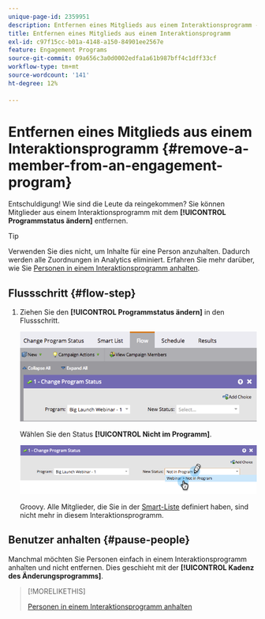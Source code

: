 ```yaml
---
unique-page-id: 2359951
description: Entfernen eines Mitglieds aus einem Interaktionsprogramm - Marketo-Dokumente - Produktdokumentation
title: Entfernen eines Mitglieds aus einem Interaktionsprogramm
exl-id: c97f15cc-b01a-4148-a150-84901ee2567e
feature: Engagement Programs
source-git-commit: 09a656c3a0d0002edfa1a61b987bff4c1dff33cf
workflow-type: tm+mt
source-wordcount: '141'
ht-degree: 12%

---
```


# Entfernen eines Mitglieds aus einem Interaktionsprogramm {#remove-a-member-from-an-engagement-program}

Entschuldigung! Wie sind die Leute da reingekommen? Sie können Mitglieder aus einem Interaktionsprogramm mit dem **[!UICONTROL Programmstatus ändern]** entfernen.

>[!TIP]
>
>Verwenden Sie dies nicht, um Inhalte für eine Person anzuhalten. Dadurch werden alle Zuordnungen in Analytics eliminiert. Erfahren Sie mehr darüber, wie Sie [Personen in einem Interaktionsprogramm anhalten](/help/marketo/product-docs/email-marketing/drip-nurturing/using-engagement-programs/pause-people-in-an-engagement-program.md).

## Flussschritt {#flow-step}

1. Ziehen Sie den **[!UICONTROL Programmstatus ändern]** in den Flussschritt.

   ![](assets/image2014-9-15-18-3a15-3a57.png)

   Wählen Sie den Status **[!UICONTROL Nicht im Programm]**.

   ![](assets/image2014-9-15-18-3a16-3a2.png)

   Groovy. Alle Mitglieder, die Sie in der [Smart-Liste](/help/marketo/product-docs/core-marketo-concepts/smart-lists-and-static-lists/creating-a-smart-list/create-a-smart-list.md) definiert haben, sind nicht mehr in diesem Interaktionsprogramm.

## Benutzer anhalten  {#pause-people}

Manchmal möchten Sie Personen einfach in einem Interaktionsprogramm anhalten und nicht entfernen. Dies geschieht mit der **[!UICONTROL Kadenz des Änderungsprogramms]**.

>[!MORELIKETHIS]
>
>[Personen in einem Interaktionsprogramm anhalten](/help/marketo/product-docs/email-marketing/drip-nurturing/using-engagement-programs/pause-people-in-an-engagement-program.md)
